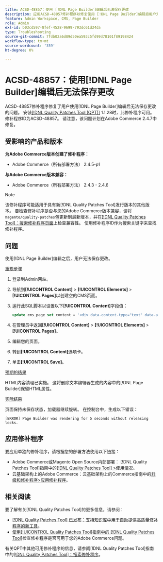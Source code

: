 ```yaml
---
title: ACSD-48857：使用 [!DNL Page Builder]编辑后无法保存更改
description: 应用ACSD-48857修补程序以修复使用 [!DNL Page Builder]编辑后用户无法保存更改的Adobe Commerce问题。
feature: Admin Workspace, CMS, Page Builder
role: Admin
exl-id: b03cd597-8fef-4528-9699-793dc61d34da
type: Troubleshooting
source-git-commit: 7fdb02a6d89d50ea593c5fd99d78101f89198424
workflow-type: tm+mt
source-wordcount: '359'
ht-degree: 0%

---
```


# ACSD-48857：使用[!DNL Page Builder]编辑后无法保存更改

ACSD-48857修补程序修复了用户使用[!DNL Page Builder]编辑后无法保存更改的问题。 安装[[!DNL Quality Patches Tool (QPT)]](https://experienceleague.adobe.com/zh-hans/docs/commerce-operations/tools/quality-patches-tool/quality-patches-tool-to-self-serve-quality-patches) 1.1.28时，此修补程序可用。 修补程序ID为ACSD-48857。 请注意，该问题计划在Adobe Commerce 2.4.7中修复。

## 受影响的产品和版本

**为Adobe Commerce版本创建了修补程序：**

* Adobe Commerce（所有部署方法） 2.4.5-p1

**与Adobe Commerce版本兼容：**

* Adobe Commerce（所有部署方法） 2.4.3 - 2.4.6

>[!NOTE]
>
>该修补程序可能适用于具有新[!DNL Quality Patches Tool]发行版本的其他版本。 要检查修补程序是否与您的Adobe Commerce版本兼容，请将`magento/quality-patches`包更新到最新版本，并在[[!DNL Quality Patches Tool]：搜索修补程序页面](https://experienceleague.adobe.com/tools/commerce-quality-patches/index.html?lang=zh-Hans)上检查兼容性。 使用修补程序ID作为搜索关键字来查找修补程序。

## 问题

使用[!DNL Page Builder]编辑之后，用户无法保存更改。

<u>重现步骤</u>

1. 登录到Admin网站。
1. 导航到&#x200B;**[!UICONTROL Content]** > **[!UICONTROL Elements]** > **[!UICONTROL Pages]**&#x200B;以创建空的CMS页面。
1. 运行此SQL脚本以设置以下&#x200B;**[!UICONTROL Content]**&#x200B;字段值：

   ```SQL
   update cms_page set content = '<div data-content-type="text" data-appearance="default" data-element="main"><h4 style="text-align: center;" contenteditable="true" data-placeholder="Edit Heading Text" data-content-type="heading" data-appearance="default" data-element="main">THE RULES</h4></div>' where page_id=8;
   ```

1. 在管理员中返回&#x200B;**[!UICONTROL Content]** > **[!UICONTROL Elements]** > **[!UICONTROL Pages]**。
1. 编辑您的页面。
1. 转到&#x200B;**[!UICONTROL Content]**&#x200B;选项卡。
1. 单击&#x200B;**[!UICONTROL Save]**。

<u>预期的结果</u>

HTML内容清理已实施。 这将删除文本编辑器生成的内容中的[!DNL Page Builder]保留HTML属性。

<u>实际结果</u>

页面保持未保存状态，加载器继续旋转。 在控制台中，生成以下错误：

```
[ERROR] Page Builder was rendering for 5 seconds without releasing locks.
```

## 应用修补程序

要应用单独的修补程序，请根据您的部署方法使用以下链接：

* Adobe Commerce或Magento Open Source内部部署： [!DNL Quality Patches Tool]指南中的[[!DNL Quality Patches Tool] >使用情况](/help/tools/quality-patches-tool/usage.md)。
* 云基础架构上的Adobe Commerce：云基础架构上的Commerce指南中的[升级和修补程序>应用修补程序](https://experienceleague.adobe.com/docs/commerce-cloud-service/user-guide/develop/upgrade/apply-patches.html?lang=zh-Hans)。

## 相关阅读

要了解有关[!DNL Quality Patches Tool]的更多信息，请参阅：

* [[!DNL Quality Patches Tool] 已发布：支持知识库中用于自助提供高质量修补程序的新工具](https://experienceleague.adobe.com/zh-hans/docs/commerce-operations/tools/quality-patches-tool/quality-patches-tool-to-self-serve-quality-patches)。
* [使用[!UICONTROL Quality Patches Tool]指南中的 [!DNL Quality Patches Tool]](/help/tools/quality-patches-tool/patches-available-in-qpt/check-patch-for-magento-issue-with-magento-quality-patches.md)检查修补程序是否可用于您的Adobe Commerce问题。


有关QPT中其他可用修补程序的信息，请参阅[!DNL Quality Patches Tool]指南中的[[!DNL Quality Patches Tool]：搜索修补程序](https://experienceleague.adobe.com/tools/commerce-quality-patches/index.html?lang=zh-Hans)。
